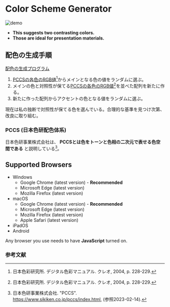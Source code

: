 # Color Scheme Generator

![demo](https://user-images.githubusercontent.com/124262891/218033714-78d532d8-80c4-4749-b91f-d7bec766f955.gif)

* __This suggests two contrasting colors.__
* __Those are ideal for presentation materials.__

## 配色の生成手順

[配色の生成プログラム](js/color-scheme-generation.js)

1. [PCCSの各色のRGB値](js/color-code-store.js)[^1]からメインとなる色の値をランダムに選ぶ。
2. メインの色と対照性が保てる[PCCSの各色のRGB値](js/color-code-store.js)[^1]を並べた配列を新たに作る。
3. 新たに作った配列からアクセントの色となる値をランダムに選ぶ。

現在は私の独断で対照性が保てる色を選んでいる。合理的な基準を見つけ次第、改良に取り組む。

### PCCS (日本色研配色体系)

日本色研事業株式会社は、 __PCCSとは色をトーンと色相の二次元で表せる色空間である__ と説明している[^2]。

## Supported Browsers

* Windows
    * Google Chrome (latest version) - __Recommended__
    * Microsoft Edge (latest version)
    * Mozilla Firefox (latest version)
* macOS
    * Google Chrome (latest version) - __Recommended__
    * Microsoft Edge (latest version)
    * Mozilla Firefox (latest version)
    * Apple Safari (latest version)
* iPadOS
* Android

Any browser you use needs to have __JavaScript__ turned on.

### 参考文献

[^1]: 日本色彩研究所. デジタル色彩マニュアル. クレオ, 2004, p. 228-229.
[^2]: 日本色研事業株式会社. "PCCS". https://www.sikiken.co.jp/pccs/index.html, (参照2023-02-14).
